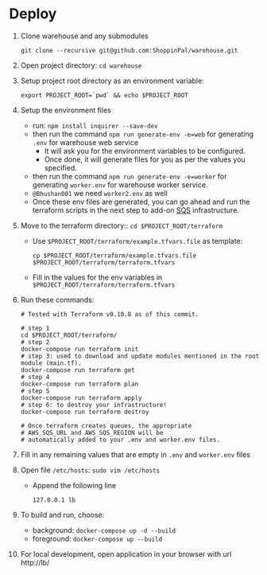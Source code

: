 # Deploy

1. Clone warehouse and any submodules

    ```
    git clone --recursive git@github.com:ShoppinPal/warehouse.git
    ```
1. Open project directory: `cd warehouse`
1. Setup project root directory as an environment variable:

    ```
    export PROJECT_ROOT=`pwd` && echo $PROJECT_ROOT
    ```
1. Setup the environment files
    * run: `npm install inquirer --save-dev`
    * then run the command `npm run generate-env -e=web` for generating `.env` for warehouse web service
        * It will ask you for the environment variables to be configured.
        * Once done, it will generate files for you as per the values you specified.
    * then run the command `npm run generate-env -e=worker` for generating `worker.env` for warehouse worker service.
    * `@Bhushan001` we need `worker2.env` as well
    * Once these env files are generated, you can go ahead and run the terraform scripts in the next step to add-on [SQS](https://aws.amazon.com/sqs/) infrastructure.
1. Move to the terraform directory:: `cd $PROJECT_ROOT/terraform`
    * Use `$PROJECT_ROOT/terraform/example.tfvars.file` as template:

        ```
        cp $PROJECT_ROOT/terraform/example.tfvars.file $PROJECT_ROOT/terraform/terraform.tfvars
        ```
    * Fill in the values for the env variables in `$PROJECT_ROOT/terraform/terraform.tfvars`
1. Run these commands:


    ```
    # Tested with Terraform v0.10.8 as of this commit.

    # step 1
    cd $PROJECT_ROOT/terraform/
    # step 2
    docker-compose run terraform init
    # step 3: used to download and update modules mentioned in the root module (main.tf).
    docker-compose run terraform get
    # step 4
    docker-compose run terraform plan
    # step 5
    docker-compose run terraform apply
    # step 6: to destroy your infrastructure!
    docker-compose run terraform destroy

    # Once terraform creates queues, the appropriate
    # AWS_SQS_URL and AWS_SQS_REGION will be
    # automatically added to your .env and worker.env files.
    ```
1. Fill in any remaining values that are empty in `.env` and `worker.env` files
1. Open file `/etc/hosts`: `sudo vim /etc/hosts`
    * Append the following line

        ```
        127.0.0.1 lb
        ```
1. To build and run, choose:
    * background: `docker-compose up -d --build`
    * foreground: `docker-compose up --build`
1. For local development, open application in your browser with url http://lb/